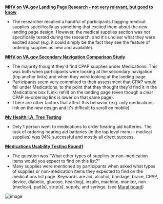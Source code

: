 **[MHV on VA.gov Landing Page Research - not very relevant, but good to know](https://github.com/department-of-veterans-affairs/va.gov-team/tree/master/products/health-care/digital-health-modernization/mhv-to-va.gov/landing-page/research/2023-03-Landing-Page-User-Research)**
- The researcher recalled a handful of participants flagging medical supplies specifically as something that excited them about the new landing page design. However, the medical supplies section was not specifically tested during the research, and it's unclear what they were excited about (e.g. it could simply be the fact they see the feature of ordering supplies as new and available). 

**[MHV on VA.gov Secondary Navigation Comparison Study](https://github.com/department-of-veterans-affairs/va.gov-team/blob/master/products/health-care/digital-health-modernization/mhv-to-va.gov/secondary-nav/Comparison-study/research-findings.md)**
- The majority thought they'd find CPAP supplies under Medications. This was both when participants were looking at the secondary navigation (top anchor links) and when they were looking at the landing page.
- Participants seem very committed to their assessment that CPAP would fall under Medications, to the point that they thought they'd find it in the Medications box (Link: refill) on the landing page (even though a clear CPAP re-ordering link is lower on that same page).
- There are other factors that affect this behavior (e.g. only medications link on the new design and it's difficult to scroll on mobile)

**[My Health I.A. Tree Testing](https://github.com/department-of-veterans-affairs/va.gov-team/tree/master/products/health-care/digital-health-modernization/mhv-to-va.gov/overall-content-IA/2023-01-my-health-ia-tree-test)**
- Only 1 person went to medications to order hearing aid batteries. The task of ordering hearing aid batteries (in the top level menu - medical supplies) was 94% successful and mostly all direct success. 

**[Medications Usability Testing Round1](https://github.com/department-of-veterans-affairs/va.gov-team/tree/master/products/health-care/digital-health-modernization/mhv-to-va.gov/medications/research/2023-07-medications-usability-testing-round1)**
- The question was "What other types of supplies or non-medication items would you expect to find on this list?"
- Many supplies were mentioned by participants when asked what types of supplies or non-medication items they expected to find on the medications list page. Keywords are aid, alcohol, bandage, brace, CPAP, device, diabetic, glucose, hear(ing), insulin, machine, monitor, non (medical), pad(s), strip(s), supply, and syringe. (see [Mural board](https://app.mural.co/t/departmentofveteransaffairs9999/m/departmentofveteransaffairs9999/1700080738857/92d3a3430776fa03cbb67166b7e8b0edbc3d9f88?sender=u8633abbc30765ec453730801))
  
![image](https://github.com/department-of-veterans-affairs/va.gov-team/assets/65574620/a69b844d-999b-4a7e-bcf0-b8a5ae0a38a1)


